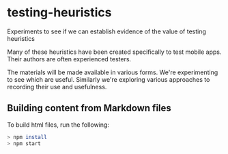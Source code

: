 # testing-heuristics
Experiments to see if we can establish evidence of the value of testing heuristics

Many of these heuristics have been created specifically to test mobile apps. Their authors are often experienced testers.

The materials will be made available in various forms. We're experimenting to see which are useful. Similarly we're exploring various approaches to recording their use and usefulness.



## Building content from Markdown files
To build html files, run the following:
``` bash
> npm install
> npm start
```
